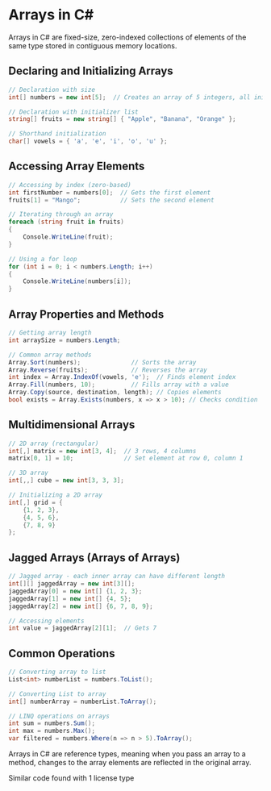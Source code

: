 # Arrays in C#

Arrays in C# are fixed-size, zero-indexed collections of elements of the same type stored in contiguous memory locations.

## Declaring and Initializing Arrays

```csharp
// Declaration with size
int[] numbers = new int[5];  // Creates an array of 5 integers, all initialized to 0

// Declaration with initializer list
string[] fruits = new string[] { "Apple", "Banana", "Orange" };

// Shorthand initialization
char[] vowels = { 'a', 'e', 'i', 'o', 'u' };
```

## Accessing Array Elements

```csharp
// Accessing by index (zero-based)
int firstNumber = numbers[0];  // Gets the first element
fruits[1] = "Mango";           // Sets the second element

// Iterating through an array
foreach (string fruit in fruits)
{
    Console.WriteLine(fruit);
}

// Using a for loop
for (int i = 0; i < numbers.Length; i++)
{
    Console.WriteLine(numbers[i]);
}
```

## Array Properties and Methods

```csharp
// Getting array length
int arraySize = numbers.Length;

// Common array methods
Array.Sort(numbers);              // Sorts the array
Array.Reverse(fruits);            // Reverses the array
int index = Array.IndexOf(vowels, 'e');  // Finds element index
Array.Fill(numbers, 10);          // Fills array with a value
Array.Copy(source, destination, length); // Copies elements
bool exists = Array.Exists(numbers, x => x > 10); // Checks condition
```

## Multidimensional Arrays

```csharp
// 2D array (rectangular)
int[,] matrix = new int[3, 4];  // 3 rows, 4 columns
matrix[0, 1] = 10;              // Set element at row 0, column 1

// 3D array
int[,,] cube = new int[3, 3, 3];

// Initializing a 2D array
int[,] grid = {
    {1, 2, 3},
    {4, 5, 6},
    {7, 8, 9}
};
```

## Jagged Arrays (Arrays of Arrays)

```csharp
// Jagged array - each inner array can have different length
int[][] jaggedArray = new int[3][];
jaggedArray[0] = new int[] {1, 2, 3};
jaggedArray[1] = new int[] {4, 5};
jaggedArray[2] = new int[] {6, 7, 8, 9};

// Accessing elements
int value = jaggedArray[2][1];  // Gets 7
```

## Common Operations

```csharp
// Converting array to list
List<int> numberList = numbers.ToList();

// Converting List to array
int[] numberArray = numberList.ToArray();

// LINQ operations on arrays
int sum = numbers.Sum();
int max = numbers.Max();
var filtered = numbers.Where(n => n > 5).ToArray();
```

Arrays in C# are reference types, meaning when you pass an array to a method, changes to the array elements are reflected in the original array.

Similar code found with 1 license type